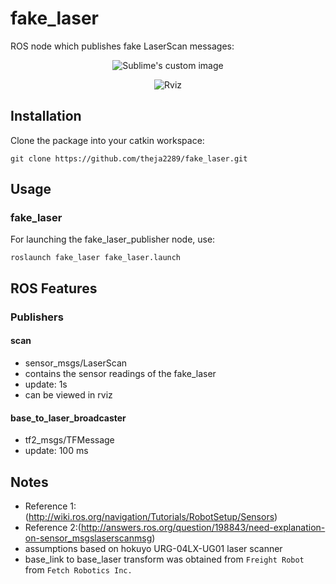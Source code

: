 
fake_laser
=============

ROS node which publishes fake LaserScan messages:

<p align="center">
  <img src="https://lh3.googleusercontent.com/-fY1NKKUAy-w/Vukg1TsvjCI/AAAAAAAABv4/wAE9SbQMYXovx9ADvPuZh5sSo_anVuaLQCCo/s498-Ic42/fake_laser_diagram.png?raw=true" alt="Sublime's custom image"/>
</p>


<p align="center">
  <img src="https://lh3.googleusercontent.com/-OB69uFAsSxs/Vukg1WRYYjI/AAAAAAAABv0/7uFXT_5gfWIS7HVJYbDhekKE2-hXcCqHgCCo/s800-Ic42/fake_laser_rviz.png?raw=true" alt="Rviz"/>
</p>


## Installation

Clone the package into your catkin workspace:
```
git clone https://github.com/theja2289/fake_laser.git
```

## Usage
### fake_laser

For launching the fake_laser_publisher node, use:
```
roslaunch fake_laser fake_laser.launch
```

## ROS Features
### Publishers

#### scan
* sensor_msgs/LaserScan
* contains the sensor readings of the fake_laser
* update: 1s
* can be viewed in rviz

#### base_to_laser_broadcaster
* tf2_msgs/TFMessage
* update: 100 ms

## Notes
* Reference 1:(http://wiki.ros.org/navigation/Tutorials/RobotSetup/Sensors)
* Reference 2:(http://answers.ros.org/question/198843/need-explanation-on-sensor_msgslaserscanmsg)
* assumptions based on hokuyo URG-04LX-UG01 laser scanner
* base_link to base_laser transform was obtained from `Freight Robot` from `Fetch Robotics Inc.`
